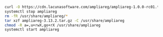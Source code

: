 ﻿```sh
curl -O https://cdn.lacunasoftware.com/ampliareg/ampliareg-1.0.0-rc01.tar.gz
systemctl stop ampliareg
rm -fR /usr/share/ampliareg/*
tar xzf ampliareg-3.13.2.tar.gz -C /usr/share/ampliareg
chmod -R a=,u+rwX,go+rX /usr/share/ampliareg
systemctl start ampliareg
```
